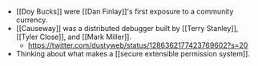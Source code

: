 - [[Doy Bucks]] were [[Dan Finlay]]'s first exposure to a community currency.
- [[Causeway]] was a distributed debugger built by [[Terry Stanley]], [[Tyler Close]], and [[Mark Miller]].
    - https://twitter.com/dustyweb/status/1286362177423769602?s=20
- Thinking about what makes a [[secure extensible permission system]].
